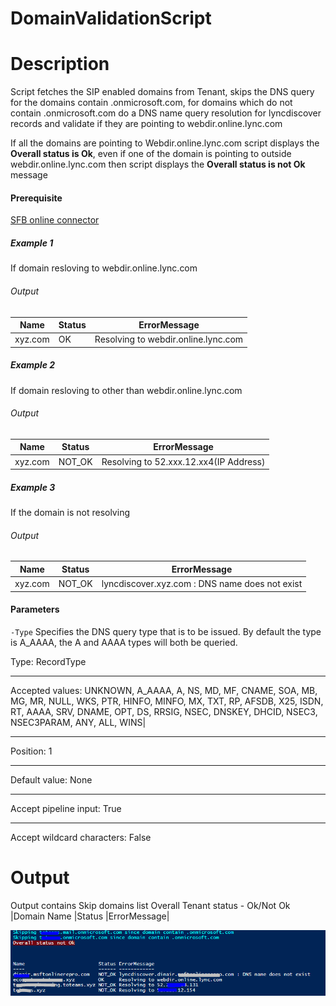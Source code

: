 # DomainValidationScript
# Description
Script fetches the SIP enabled domains from Tenant, skips the DNS query for the domains contain .onmicrosoft.com, for domains which do not contain .onmicrosoft.com do a DNS name query resolution for lyncdiscover records and validate if they are pointing to webdir.online.lync.com 

If all the domains are pointing to Webdir.online.lync.com script displays the **Overall status is Ok**, even if one of the domain is pointing to outside webdir.online.lync.com then script displays the **Overall status is not Ok** message

#### Prerequisite
[SFB online connector](https://www.microsoft.com/en-us/download/details.aspx?id=39366)

##### Example 1
If domain resloving to webdir.online.lync.com 
###### Output
|Name  |   Status|  ErrorMessage |
|---|----|-----|
|xyz.com     |  OK    | Resolving to webdir.online.lync.com |

##### Example 2
If domain resloving to other than webdir.online.lync.com 
###### Output
|Name      |Status  |ErrorMessage |
|----|---|---|
|xyz.com       |NOT_OK  |Resolving to 52.xxx.12.xx4(IP Address)|

##### Example 3
If the domain is not resolving 
###### Output
|Name     | Status  |ErrorMessage |
|---|---|---|
|xyz.com   |NOT_OK |lyncdiscover.xyz.com : DNS name does not exist|

#### Parameters

`-Type`
Specifies the DNS query type that is to be issued. By default the type is A_AAAA, the A and AAAA types will both be queried.

Type:	RecordType
***
Accepted values:	UNKNOWN, A_AAAA, A, NS, MD, MF, CNAME, SOA, MB, MG, MR, NULL, WKS, PTR, HINFO, MINFO, MX, TXT, RP, AFSDB, X25, ISDN, RT, AAAA, SRV, DNAME, OPT, DS, RRSIG,                        NSEC, DNSKEY, DHCID, NSEC3, NSEC3PARAM, ANY, ALL, WINS|
***
Position:	1
***
Default value:	None
***
Accept pipeline input:	True
***
Accept wildcard characters:	False

# Output
Output contains
Skip domains list 
Overall Tenant status - Ok/Not Ok
|Domain Name |Status |ErrorMessage|

![Sample Output](https://github.com/Geetha63/MS-Teams-Scripts/blob/master/Images/DomsinValidation.PNG)
